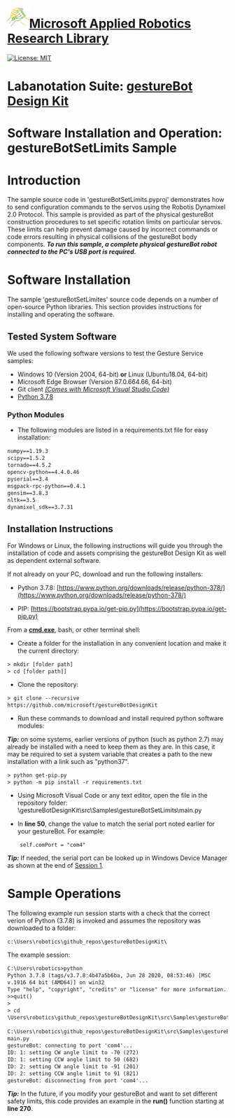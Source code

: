 # [![logo](/MARR_logo.png)Microsoft Applied Robotics Research Library](https://github.com/microsoft/AppliedRoboticsResearchLibrary)
[![License: MIT](https://img.shields.io/badge/License-MIT-yellow.svg)](https://opensource.org/licenses/MIT)  

# Labanotation Suite: [gestureBot Design Kit](/README.md)

# **Software Installation and Operation: gestureBotSetLimits Sample**

# Introduction
The sample source code in 'gestureBotSetLimits.pyproj' demonstrates how to send configuration commands to the servos using the Robotis Dynamixel 2.0 Protocol. This sample is provided as part of the physical gestureBot construction procedures to set specific rotation limits on particular servos. These limits can help prevent damage caused by incorrect commands or code errors resulting in physical collisions of the gestureBot body components. ***To run this sample, a complete physical gestureBot robot connected to the PC's USB port is required.*** 

# Software Installation
The sample 'gestureBotSetLimites' source code depends on a number of open-source Python libraries. This section provides instructions for installing and operating the software.

## Tested System Software
We used the following software versions to test the Gesture Service samples:
- Windows 10 (Version 2004, 64-bit) **or** Linux (Ubuntu18.04, 64-bit)
- Microsoft Edge Browser (Version 87.0.664.66, 64-bit)
- Git client [*(Comes with Microsoft Visual Studio Code)*](https://code.visualstudio.com/Download)
- [Python 3.7.8](https://www.python.org/downloads/release/python-378/)

### Python Modules
- The following modules are listed in a requirements.txt file for easy installation:
```
numpy==1.19.3
scipy==1.5.2
tornado==4.5.2
opencv-python==4.4.0.46
pyserial==3.4
msgpack-rpc-python==0.4.1
gensim==3.8.3
nltk==3.5
dynamixel_sdk==3.7.31
```

## Installation Instructions
For Windows or Linux, the following instructions will guide you through the installation of code and assets comprising the gestureBot Design Kit as well as dependent external software.

If not already on your PC, download and run the following installers:
- Python 3.7.8:
 [https://www.python.org/downloads/release/python-378/](https://www.python.org/downloads/release/python-378/)

- PIP:
[https://bootstrap.pypa.io/get-pip.py](https://bootstrap.pypa.io/get-pip.py)

From a [**cmd.exe**](C:\WINDOWS\system32\cmd.exe), bash, or other terminal shell:
- Create a folder for the installation in any convenient location and make it the current directory:
```
> mkdir [folder path]
> cd [folder path]]
```
- Clone the repository:
```
> git clone --recursive https://github.com/microsoft/gestureBotDesignKit
```
- Run these commands to download and install required python software modules:

***Tip:*** on some systems, earlier versions of python (such as python 2.7) may already be installed with a need to keep them as they are. In this case, it may be required to set a system variable that creates a path to the new installation with a link such as "python37".

```
> python get-pip.py
> python -m pip install -r requirements.txt
```


- Using Microsoft Visual Code or any text editor, open the file in the repository folder:
\gestureBotDesignKit\src\Samples\gestureBotSetLimits\main.py

- In **line 50**, change the value to match the serial port noted earlier for your gestureBot. For example:
```
    self.comPort = "com4"
```
***Tip:*** If needed, the serial port can be looked up in Windows Device Manager as shown at the end of [Session 1](/docs_images/Session01.md).

# Sample Operations
The following example run session starts with a check that the correct verion of Python (3.7.8) is invoked and assumes the repository was downloaded to a folder:
``` 
c:\Users\robotics\github_repos\gestureBotDesignKit\
```
The example session:
```
C:\Users\robotics>python
Python 3.7.8 (tags/v3.7.8:4b47a5b6ba, Jun 28 2020, 08:53:46) [MSC v.1916 64 bit (AMD64)] on win32
Type "help", "copyright", "credits" or "license" for more information.
>>quit()
>
> cd \Users\robotics\github_repos\gestureBotDesignKit\src\Samples\gestureBotSetLimits\

C:\Users\robotics\github_repos\gestureBotDesignKit\src\Samples\gestureBotSetLimits>python main.py
gestureBot: connecting to port 'com4'...
ID: 1: setting CW angle limit to -70 (272)
ID: 1: setting CCW angle limit to 50 (682)
ID: 2: setting CW angle limit to -91 (201)
ID: 2: setting CCW angle limit to 91 (821)
gestureBot: disconnecting from port 'com4'...
```
***Tip:*** In the future, if you modify your gestureBot and want to set different safety limits, this code provides an example in the **run()** function starting at **line 270**.
